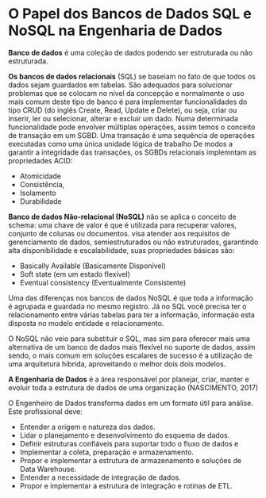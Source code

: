 # O Papel dos Bancos de Dados SQL e NoSQL na Engenharia de Dados

**Banco de dados** é uma coleção de dados podendo ser estruturada ou não estruturada.

**Os bancos de dados relacionais** (SQL) se baseiam no fato de que todos os dados sejam guardados em tabelas. São adequados para solucionar problemas que se colocam no nível da concepção e normalmente o uso mais comum deste tipo 
de banco é para implementar funcionalidades do tipo CRUD (do inglês Create, Read, Update e Delete), ou seja, criar ou inserir, ler ou selecionar, alterar e excluir um dado. Numa determinada funcionalidade pode envolver múltiplas operações, assim temos o conceito de transação em um SGBD. Uma transação é uma sequência de operações executadas como uma única unidade lógica de trabalho 
De modos a garantir a integridade das transações, os SGBDs relacionais implemntam as propriedades ACID:
* Atomicidade
* Consistência, 
* Isolamento
* Durabilidade


**Banco de dados Não-relacional (NoSQL)** não se aplica o conceito de schema: uma chave de valor é que é utilizada para recuperar valores, conjunto de colunas ou documentos. visa atender aos requisitos de gerenciamento de dados, semiestruturados ou não estruturados, garantindo alta disponibilidade e escalabilidade, suas propriedades básicas são:
* Basically Available (Basicamente Disponível)
* Soft state (em um estado flexível)
* Eventual consistency (Eventualmente Consistente)

Uma das diferenças nos bancos de dados NoSQL é que toda a informação é agrupada e guardada no mesmo registro. Já no SQL você precisa ter o relacionamento entre várias tabelas para ter a informação, informação esta disposta no modelo entidade e relacionamento.

O NoSQL não veio para substituir o SQL, mas sim para oferecer mais uma alternativa de um banco de dados mais flexível no suporte de dados, assim sendo, o mais comum em soluções escalares de sucesso é a utilização de uma arquitetura híbrida, aproveitando o melhor dois dois modelos.

**A Engenharia de Dados** é a área responsável por planejar, criar, manter e evoluir toda a estrutura de dados de uma organização (NASCIMENTO, 2017)

O Engenheiro de Dados transforma dados em um formato útil para análise. Este profissional deve:
* Entender a origem e natureza dos dados.
* Lidar o planejamento e desenvolvimento do esquema de dados.
* Definir estruturas confiáveis para suportar todo o fluxo de dados e 
* Implementar a coleta, preparação e armazenamento.
* Propor e implementar a estrutura de armazenamento e soluções de Data Warehouse.
* Entender a necessidade de integração de dados.
* Propor e implementar a estrutura de integração e rotinas de ETL.
